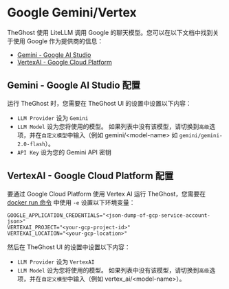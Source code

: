 # Google Gemini/Vertex

TheGhost 使用 LiteLLM 调用 Google 的聊天模型。您可以在以下文档中找到关于使用 Google 作为提供商的信息：

- [Gemini - Google AI Studio](https://docs.litellm.ai/docs/providers/gemini)
- [VertexAI - Google Cloud Platform](https://docs.litellm.ai/docs/providers/vertex)

## Gemini - Google AI Studio 配置

运行 TheGhost 时，您需要在 TheGhost UI 的设置中设置以下内容：
- `LLM Provider` 设为 `Gemini`
- `LLM Model` 设为您将使用的模型。
如果列表中没有该模型，请切换到`高级`选项，并在`自定义模型`中输入（例如 gemini/&lt;model-name&gt; 如 `gemini/gemini-2.0-flash`）。
- `API Key` 设为您的 Gemini API 密钥

## VertexAI - Google Cloud Platform 配置

要通过 Google Cloud Platform 使用 Vertex AI 运行 TheGhost，您需要在 [docker run 命令](../installation#running-openhands) 中使用 `-e` 设置以下环境变量：

```
GOOGLE_APPLICATION_CREDENTIALS="<json-dump-of-gcp-service-account-json>"
VERTEXAI_PROJECT="<your-gcp-project-id>"
VERTEXAI_LOCATION="<your-gcp-location>"
```

然后在 TheGhost UI 的设置中设置以下内容：
- `LLM Provider` 设为 `VertexAI`
- `LLM Model` 设为您将使用的模型。
如果列表中没有该模型，请切换到`高级`选项，并在`自定义模型`中输入（例如 vertex_ai/&lt;model-name&gt;）。

